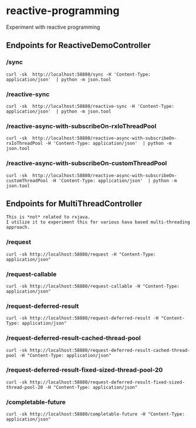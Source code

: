 # reactive-programming
Experiment with reactive programming

## Endpoints for ReactiveDemoController
### /sync
    curl -sk  http://localhost:58880/sync -H 'Content-Type: application/json'  | python -m json.tool
    
### /reactive-sync
    curl -sk  http://localhost:58880/reactive-sync -H 'Content-Type: application/json'  | python -m json.tool
    
### /reactive-async-with-subscribeOn-rxIoThreadPool
    curl -sk  http://localhost:58880/reactive-async-with-subscribeOn-rxIoThreadPool -H 'Content-Type: application/json'  | python -m json.tool

### /reactive-async-with-subscribeOn-customThreadPool
    curl -sk  http://localhost:58880/reactive-async-with-subscribeOn-customThreadPool -H 'Content-Type: application/json'  | python -m json.tool

    
## Endpoints for MultiThreadController 
    This is *not* related to rxjava.
    I utilize it to experiment this for various hava based multi-threading approach.     

### /request
    curl -sk http://localhost:58880/request -H "Content-Type: application/json"

### /request-callable
    curl -sk http://localhost:58880/request-callable -H "Content-Type: application/json"

### /request-deferred-result     
    curl -sk http://localhost:58880/request-deferred-result -H "Content-Type: application/json"
    
### /request-deferred-result-cached-thread-pool     
    curl -sk http://localhost:58880/request-deferred-result-cached-thread-pool -H "Content-Type: application/json"

### /request-deferred-result-fixed-sized-thread-pool-20
    curl -sk http://localhost:58880/request-deferred-result-fixed-sized-thread-pool-20 -H "Content-Type: application/json"

### /completable-future
    curl -sk http://localhost:58880/completable-future -H "Content-Type: application/json"
